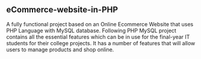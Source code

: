 ## eCommerce-website-in-PHP
A fully functional project based on an Online  Ecommerce Website that uses PHP Language with  MySQL database. Following PHP  MySQL project contains all the essential features which can be in use for the final-year IT students for their college projects. It has a number of features that will allow users to manage products and shop online.

